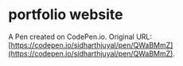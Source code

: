 # portfolio website

A Pen created on CodePen.io. Original URL: [https://codepen.io/sidharthjuyal/pen/QWaBMmZ](https://codepen.io/sidharthjuyal/pen/QWaBMmZ).


